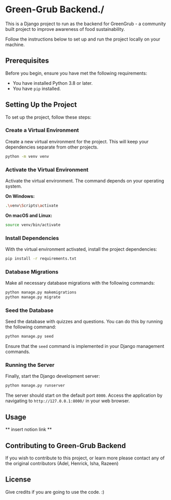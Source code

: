 # Green-Grub Backend./

This is a Django project to run as the backend for GreenGrub - a community built project to improve awareness of food sustainability.

Follow the instructions below to set up and run the project locally on your machine.

## Prerequisites

Before you begin, ensure you have met the following requirements:
* You have installed Python 3.8 or later.
* You have `pip` installed.

## Setting Up the Project

To set up the project, follow these steps:

### Create a Virtual Environment

Create a new virtual environment for the project. This will keep your dependencies separate from other projects.

```bash
python -m venv venv
```

### Activate the Virtual Environment

Activate the virtual environment. The command depends on your operating system.

**On Windows:**

```bash
.\venv\Scripts\activate
```

**On macOS and Linux:**

```bash
source venv/bin/activate
```

### Install Dependencies

With the virtual environment activated, install the project dependencies:

```bash
pip install -r requirements.txt
```

### Database Migrations

Make all necessary database migrations with the following commands:

```bash
python manage.py makemigrations
python manage.py migrate
```

### Seed the Database

Seed the database with quizzes and questions. You can do this by running the following command:

```bash
python manage.py seed
```

Ensure that the `seed` command is implemented in your Django management commands.

### Running the Server

Finally, start the Django development server:

```bash
python manage.py runserver
```

The server should start on the default port `8000`. Access the application by navigating to `http://127.0.0.1:8000/` in your web browser.

## Usage
** insert notion link **
## Contributing to Green-Grub Backend

If you wish to contribute to this project, or learn more please contact any of the original contributors (Adel, Henrick, Isha, Razeen)

## License
Give credits if you are going to use the code. :)